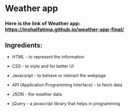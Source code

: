 # Weather app 

### Here is the link of Weather app:  https://inshalfatima.github.io/weather-app-final/ 

## Ingredients:

* HTML - to represent the information

* CSS - to style and for better UI

* Javacsript - to behave or interact the webpage

* API (Application Programming Interface) - to fetch data

* JSON - the weather data

* jQuery - a javascript library that helps in programming
